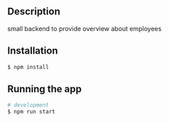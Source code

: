 ## Description

small backend to provide overview about employees

## Installation

```bash
$ npm install
```

## Running the app

```bash
# development
$ npm run start
```
